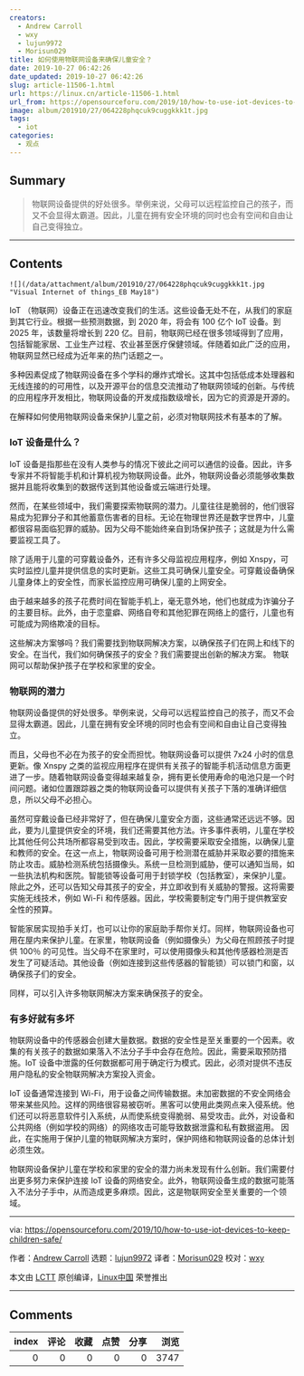 ```yaml
---
creators:
  - Andrew Carroll
  - wxy
  - lujun9972
  - Morisun029
title: 如何使用物联网设备来确保儿童安全？
date: 2019-10-27 06:42:26
date_updated: 2019-10-27 06:42:26
slug: article-11506-1.html
url: https://linux.cn/article-11506-1.html
url_from: https://opensourceforu.com/2019/10/how-to-use-iot-devices-to-keep-children-safe/
image: album/201910/27/064228phqcuk9cuggkkk1t.jpg
tags:
  - iot
categories:
  - 观点
---
```


## Summary

> 物联网设备提供的好处很多。举例来说，父母可以远程监控自己的孩子，而又不会显得太霸道。因此，儿童在拥有安全环境的同时也会有空间和自由让自己变得独立。

***

<!-- more -->

## Contents

`![](/data/attachment/album/201910/27/064228phqcuk9cuggkkk1t.jpg "Visual Internet of things_EB May18")`

IoT （物联网）设备正在迅速改变我们的生活。这些设备无处不在，从我们的家庭到其它行业。根据一些预测数据，到 2020 年，将会有 100 亿个 IoT 设备。到 2025 年，该数量将增长到 220 亿。目前，物联网已经在很多领域得到了应用，包括智能家居、工业生产过程、农业甚至医疗保健领域。伴随着如此广泛的应用，物联网显然已经成为近年来的热门话题之一。

多种因素促成了物联网设备在多个学科的爆炸式增长。这其中包括低成本处理器和无线连接的的可用性，以及开源平台的信息交流推动了物联网领域的创新。与传统的应用程序开发相比，物联网设备的开发成指数级增长，因为它的资源是开源的。

在解释如何使用物联网设备来保护儿童之前，必须对物联网技术有基本的了解。

### IoT 设备是什么？

IoT 设备是指那些在没有人类参与的情况下彼此之间可以通信的设备。因此，许多专家并不将智能手机和计算机视为物联网设备。此外，物联网设备必须能够收集数据并且能将收集到的数据传送到其他设备或云端进行处理。

然而，在某些领域中，我们需要探索物联网的潜力。儿童往往是脆弱的，他们很容易成为犯罪分子和其他蓄意伤害者的目标。无论在物理世界还是数字世界中，儿童都很容易面临犯罪的威胁。因为父母不能始终亲自到场保护孩子；这就是为什么需要监视工具了。

除了适用于儿童的可穿戴设备外，还有许多父母监视应用程序，例如 Xnspy，可实时监控儿童并提供信息的实时更新。这些工具可确保儿童安全。可穿戴设备确保儿童身体上的安全性，而家长监控应用可确保儿童的上网安全。

由于越来越多的孩子花费时间在智能手机上，毫无意外地，他们也就成为诈骗分子的主要目标。此外，由于恋童癖、网络自夸和其他犯罪在网络上的盛行，儿童也有可能成为网络欺凌的目标。

这些解决方案够吗？我们需要找到物联网解决方案，以确保孩子们在网上和线下的安全。在当代，我们如何确保孩子的安全？我们需要提出创新的解决方案。 物联网可以帮助保护孩子在学校和家里的安全。

### 物联网的潜力

物联网设备提供的好处很多。举例来说，父母可以远程监控自己的孩子，而又不会显得太霸道。因此，儿童在拥有安全环境的同时也会有空间和自由让自己变得独立。

而且，父母也不必在为孩子的安全而担忧。物联网设备可以提供 7x24 小时的信息更新。像 Xnspy 之类的监视应用程序在提供有关孩子的智能手机活动信息方面更进了一步。随着物联网设备变得越来越复杂，拥有更长使用寿命的电池只是一个时间问题。诸如位置跟踪器之类的物联网设备可以提供有关孩子下落的准确详细信息，所以父母不必担心。

虽然可穿戴设备已经非常好了，但在确保儿童安全方面，这些通常还远远不够。因此，要为儿童提供安全的环境，我们还需要其他方法。许多事件表明，儿童在学校比其他任何公共场所都容易受到攻击。因此，学校需要采取安全措施，以确保儿童和教师的安全。在这一点上，物联网设备可用于检测潜在威胁并采取必要的措施来防止攻击。威胁检测系统包括摄像头。系统一旦检测到威胁，便可以通知当局，如一些执法机构和医院。智能锁等设备可用于封锁学校（包括教室），来保护儿童。除此之外，还可以告知父母其孩子的安全，并立即收到有关威胁的警报。这将需要实施无线技术，例如 Wi-Fi 和传感器。因此，学校需要制定专门用于提供教室安全性的预算。

智能家居实现拍手关灯，也可以让你的家庭助手帮你关灯。同样，物联网设备也可用在屋内来保护儿童。在家里，物联网设备（例如摄像头）为父母在照顾孩子时提供 100％ 的可见性。当父母不在家里时，可以使用摄像头和其他传感器检测是否发生了可疑活动。其他设备（例如连接到这些传感器的智能锁）可以锁门和窗，以确保孩子们的安全。

同样，可以引入许多物联网解决方案来确保孩子的安全。

### 有多好就有多坏

物联网设备中的传感器会创建大量数据。数据的安全性是至关重要的一个因素。收集的有关孩子的数据如果落入不法分子手中会存在危险。因此，需要采取预防措施。IoT 设备中泄露的任何数据都可用于确定行为模式。因此，必须对提供不违反用户隐私的安全物联网解决方案投入资金。

IoT 设备通常连接到 Wi-Fi，用于设备之间传输数据。未加密数据的不安全网络会带来某些风险。这样的网络很容易被窃听。黑客可以使用此类网点来入侵系统。他们还可以将恶意软件引入系统，从而使系统变得脆弱、易受攻击。此外，对设备和公共网络（例如学校的网络）的网络攻击可能导致数据泄露和私有数据盗用。 因此，在实施用于保护儿童的物联网解决方案时，保护网络和物联网设备的总体计划必须生效。

物联网设备保护儿童在学校和家里的安全的潜力尚未发现有什么创新。我们需要付出更多努力来保护连接 IoT 设备的网络安全。此外，物联网设备生成的数据可能落入不法分子手中，从而造成更多麻烦。因此，这是物联网安全至关重要的一个领域。

---

via: <https://opensourceforu.com/2019/10/how-to-use-iot-devices-to-keep-children-safe/>

作者：[Andrew Carroll](https://opensourceforu.com/author/andrew-carroll/) 选题：[lujun9972](https://github.com/lujun9972) 译者：[Morisun029](https://github.com/Morisun029) 校对：[wxy](https://github.com/wxy)

本文由 [LCTT](https://github.com/LCTT/TranslateProject) 原创编译，[Linux中国](https://linux.cn/) 荣誉推出

***

## Comments


|   index |   评论 |   收藏 |   点赞 |   分享 |   浏览 |
|--------:|-------:|-------:|-------:|-------:|-------:|
|       0 |      0 |      0 |      0 |      0 |   3747 |
